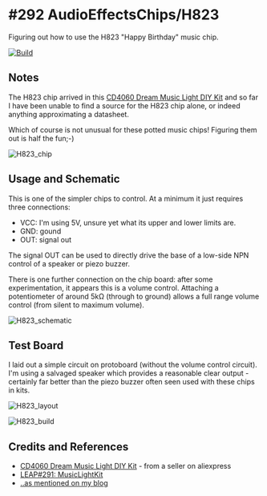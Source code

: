 # #292 AudioEffectsChips/H823

Figuring out how to use the H823 "Happy Birthday" music chip.

[![Build](https://img.youtube.com/vi/RdeabhoCZKI/0.jpg)](https://www.youtube.com/watch?v=RdeabhoCZKI)

## Notes

The H823 chip arrived in this [CD4060 Dream Music Light DIY Kit](https://www.aliexpress.com/item/CD4060-Dream-Music-Light-DIY-Kit-Birthday-Gift-Suite-Electronic-Production-of-DIY-Parts/32748833397.html) and so far I have been unable to find a source for the H823 chip alone, or indeed anything approximating a datasheet.

Which of course is not unusual for these potted music chips! Figuring them out is half the fun;-)

![H823_chip](./assets/H823_chip.jpg?raw=true)

## Usage and Schematic

This is one of the simpler chips to control. At a minimum it just requires three connections:

* VCC: I'm using 5V, unsure yet what its upper and lower limits are.
* GND: gound
* OUT: signal out

The signal OUT can be used to directly drive the base of a low-side NPN control of a speaker or piezo buzzer.

There is one further connection on the chip board: after some experimentation, it appears this is a volume control.
Attaching a potentiometer of around 5kΩ (through to ground) allows
a full range volume control (from silent to maximum volume).

![H823_schematic](./assets/H823_schematic.jpg?raw=true)

## Test Board

I laid out a simple circuit on protoboard (without the volume control circuit).
I'm using a salvaged speaker which provides a reasonable clear output -
certainly far better than the piezo buzzer often seen used with these chips in kits.

![H823_layout](./assets/H823_layout.jpg?raw=true)

![H823_build](./assets/H823_build.jpg?raw=true)

## Credits and References
* [CD4060 Dream Music Light DIY Kit](https://www.aliexpress.com/item/CD4060-Dream-Music-Light-DIY-Kit-Birthday-Gift-Suite-Electronic-Production-of-DIY-Parts/32748833397.html) - from a seller on aliexpress
* [LEAP#291: MusicLightKit](../../CD4060/MusicLightKit)
* [..as mentioned on my blog](https://blog.tardate.com/2017/05/leap292-h823-audio-effects-chip.html)
